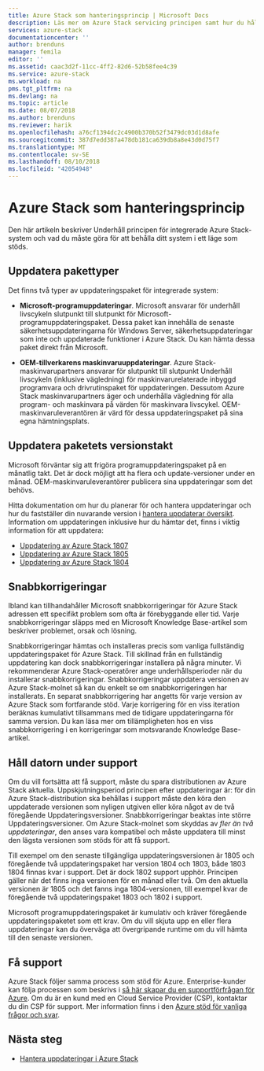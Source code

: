 ```yaml
---
title: Azure Stack som hanteringsprincip | Microsoft Docs
description: Läs mer om Azure Stack servicing principen samt hur du håller ett integrerat system i ett läge som stöds.
services: azure-stack
documentationcenter: ''
author: brenduns
manager: femila
editor: ''
ms.assetid: caac3d2f-11cc-4ff2-82d6-52b58fee4c39
ms.service: azure-stack
ms.workload: na
pms.tgt_pltfrm: na
ms.devlang: na
ms.topic: article
ms.date: 08/07/2018
ms.author: brenduns
ms.reviewer: harik
ms.openlocfilehash: a76cf1394dc2c4900b370b52f3479dc03d1d8afe
ms.sourcegitcommit: 387d7edd387a478db181ca639db8a8e43d0d75f7
ms.translationtype: MT
ms.contentlocale: sv-SE
ms.lasthandoff: 08/10/2018
ms.locfileid: "42054948"
---
```

# <a name="azure-stack-servicing-policy"></a>Azure Stack som hanteringsprincip
Den här artikeln beskriver Underhåll principen för integrerade Azure Stack-system och vad du måste göra för att behålla ditt system i ett läge som stöds. 

## <a name="update-package-types"></a>Uppdatera pakettyper

Det finns två typer av uppdateringspaket för integrerade system: 

- **Microsoft-programuppdateringar**. Microsoft ansvarar för underhåll livscykeln slutpunkt till slutpunkt för Microsoft-programuppdateringspaket. Dessa paket kan innehålla de senaste säkerhetsuppdateringarna för Windows Server, säkerhetsuppdateringar som inte och uppdaterade funktioner i Azure Stack. Du kan hämta dessa paket direkt från Microsoft.

- **OEM-tillverkarens maskinvaruuppdateringar**. Azure Stack-maskinvarupartners ansvarar för slutpunkt till slutpunkt Underhåll livscykeln (inklusive vägledning) för maskinvarurelaterade inbyggd programvara och drivrutinspaket för uppdateringen. Dessutom Azure Stack maskinvarupartners äger och underhålla vägledning för alla program- och maskinvara på värden för maskinvara livscykel. OEM-maskinvaruleverantören är värd för dessa uppdateringspaket på sina egna hämtningsplats.


## <a name="update-package-release-cadence"></a>Uppdatera paketets versionstakt
Microsoft förväntar sig att frigöra programuppdateringspaket på en månatlig takt. Det är dock möjligt att ha flera och update-versioner under en månad. OEM-maskinvaruleverantörer publicera sina uppdateringar som det behövs. 

Hitta dokumentation om hur du planerar för och hantera uppdateringar och hur du fastställer din nuvarande version i [hantera uppdaterar översikt](azure-stack-updates.md). Information om uppdateringen inklusive hur du hämtar det, finns i viktig information för att uppdatera: 
- [Uppdatering av Azure Stack 1807](azure-stack-update-1807.md)
- [Uppdatering av Azure Stack 1805](azure-stack-update-1805.md)
- [Uppdatering av Azure Stack 1804](azure-stack-update-1804.md)

## <a name="hotfixes"></a>Snabbkorrigeringar
Ibland kan tillhandahåller Microsoft snabbkorrigeringar för Azure Stack adressen ett specifikt problem som ofta är förebyggande eller tid.  Varje snabbkorrigeringar släpps med en Microsoft Knowledge Base-artikel som beskriver problemet, orsak och lösning. 

Snabbkorrigeringar hämtas och installeras precis som vanliga fullständig uppdateringspaket för Azure Stack. Till skillnad från en fullständig uppdatering kan dock snabbkorrigeringar installera på några minuter. Vi rekommenderar Azure Stack-operatörer ange underhållsperioder när du installerar snabbkorrigeringar. Snabbkorrigeringar uppdatera versionen av Azure Stack-molnet så kan du enkelt se om snabbkorrigeringen har installerats. En separat snabbkorrigering har angetts för varje version av Azure Stack som fortfarande stöd. Varje korrigering för en viss iteration beräknas kumulativt tillsammans med de tidigare uppdateringarna för samma version. Du kan läsa mer om tillämpligheten hos en viss snabbkorrigering i en korrigeringar som motsvarande Knowledge Base-artikel.  


## <a name="keep-your-system-under-support"></a>Håll datorn under support
Om du vill fortsätta att få support, måste du spara distributionen av Azure Stack aktuella. Uppskjutningsperiod principen efter uppdateringar är: för din Azure Stack-distribution ska behållas i support måste den köra den uppdaterade versionen som nyligen utgiven eller köra något av de två föregående Uppdateringsversioner. Snabbkorrigeringar beaktas inte större Uppdateringsversioner. Om Azure Stack-molnet som skyddas av *fler än två uppdateringar*, den anses vara kompatibel och måste uppdatera till minst den lägsta versionen som stöds för att få support. 

Till exempel om den senaste tillgängliga uppdateringsversionen är 1805 och föregående två uppdateringspaket har version 1804 och 1803, både 1803 1804 finnas kvar i support. Det är dock 1802 support upphör. Principen gäller när det finns inga versionen för en månad eller två. Om den aktuella versionen är 1805 och det fanns inga 1804-versionen, till exempel kvar de föregående två uppdateringspaket 1803 och 1802 i support.

Microsoft programuppdateringspaket är kumulativ och kräver föregående uppdateringspaketet som ett krav. Om du vill skjuta upp en eller flera uppdateringar kan du överväga att övergripande runtime om du vill hämta till den senaste versionen. 

## <a name="get-support"></a>Få support
Azure Stack följer samma process som stöd för Azure. Enterprise-kunder kan följa processen som beskrivs i [så här skapar du en supportförfrågan för Azure](/azure/azure-supportability/how-to-create-azure-support-request). Om du är en kund med en Cloud Service Provider (CSP), kontaktar du din CSP för support.  Mer information finns i den [Azure stöd för vanliga frågor och svar](https://azure.microsoft.com/support/faq/). 


## <a name="next-steps"></a>Nästa steg

- [Hantera uppdateringar i Azure Stack](azure-stack-updates.md)


